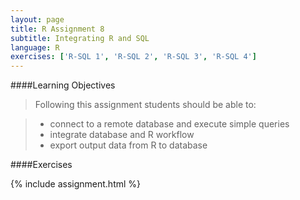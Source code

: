 ```yaml
---
layout: page
title: R Assignment 8
subtitle: Integrating R and SQL
language: R
exercises: ['R-SQL 1', 'R-SQL 2', 'R-SQL 3', 'R-SQL 4']
---
```


####Learning Objectives

> Following this assignment students should be able to:

> - connect to a remote database and execute simple queries
> - integrate database and R workflow
> - export output data from R to database


####Exercises

{% include assignment.html %}
